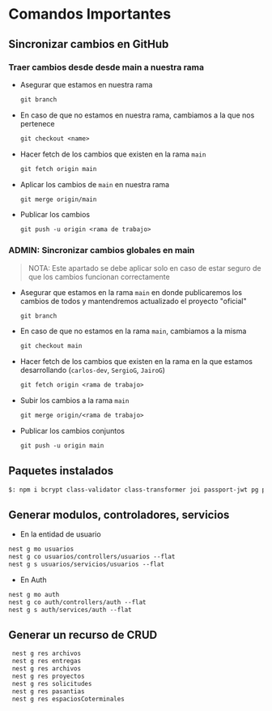 # Comandos Importantes

## Sincronizar cambios en GitHub

### Traer cambios desde desde main a nuestra rama

- Asegurar que estamos en nuestra rama

  ```txt
  git branch
  ```

- En caso de que no estamos en nuestra rama, cambiamos a la que nos pertenece

  ```txt
  git checkout <name>
  ```

- Hacer fetch de los cambios que existen en la rama `main`

  ```txt
  git fetch origin main
  ```

- Aplicar los cambios de `main` en nuestra rama

  ```txt
  git merge origin/main
  ```

- Publicar los cambios

  ```txt
  git push -u origin <rama de trabajo>
  ```

### ADMIN: Sincronizar cambios globales en main

> NOTA: Este apartado se debe aplicar solo en caso de estar seguro de que los cambios funcionan correctamente

- Asegurar que estamos en la rama `main` en donde publicaremos los cambios de todos y mantendremos actualizado el proyecto "oficial"

  ```txt
  git branch
  ```

- En caso de que no estamos en la rama `main`, cambiamos a la misma

  ```txt
  git checkout main
  ```

- Hacer fetch de los cambios que existen en la rama en la que estamos desarrollando (`carlos-dev`, `SergioG`, `JairoG`)

  ```txt
  git fetch origin <rama de trabajo>
  ```

- Subir los cambios a la rama `main`

  ```txt
  git merge origin/<rama de trabajo>
  ```

- Publicar los cambios conjuntos

  ```txt
  git push -u origin main
  ```

## Paquetes instalados

```txt
$: npm i bcrypt class-validator class-transformer joi passport-jwt pg passport typeorm typeorm-naming-strategies uuid @nestjs/config @nestjs/passport @nestjs/typeorm @nestjs/swagger @nestjs/jwt @nestjs/mapped-types@* @types/passport-jwt
```

## Generar modulos, controladores, servicios

- En la entidad de usuario

```txt
nest g mo usuarios
nest g co usuarios/controllers/usuarios --flat
nest g s usuarios/servicios/usuarios --flat

```

- En Auth

```txt
nest g mo auth
nest g co auth/controllers/auth --flat
nest g s auth/services/auth --flat

```

## Generar un recurso de CRUD

```txt
 nest g res archivos
 nest g res entregas
 nest g res archivos
 nest g res proyectos
 nest g res solicitudes
 nest g res pasantias
 nest g res espaciosCoterminales
```

